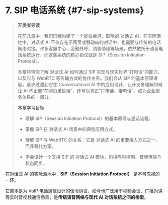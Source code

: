 # 7. SIP 电话系统 {#7-sip-systems}
> **开发者导读**
> 
> 在前几章中，我们已经构建了一个能说会道、聪明的 对话式 AI。在实际落地中，对话式 AI 不仅存在于网页或移动端的对话中，也需要与传统的电话网络对接。许多客服中心、金融外呼、销售助理等场景，依然依托于语音电话系统运行，而这些系统的核心协议就是 SIP（Session Initiation Protocol）。
> 
> 本章将带你了解 对话式 AI 如何通过 SIP 实现与现实世界“打电话”的能力，以及它与 WebRTC 等传输方式的协作关系。我们会从 SIP 的基本原理讲起，逐步过渡到它在 Conversational AI 中的应用设计，让开发者理解如何让 AI 不止能“在网页里说话”，还可以真正“打电话、接电话”，成为企业服务体系的一部分。

> **本章学习目标**
> 
> - 理解 SIP（Session Initiation Protocol）的基本原理与通话流程。
>     
> - 掌握 SIP 在 对话式 AI 场景中的典型应用方式。
>     
> - 理解 SIP 与 WebRTC 的关系：它是 对话式 AI 的重要接入方式之一，而非替代方案。
>     
> - 学会设计一个支持 SIP 的 对话式 AI 模块，包括呼叫控制、音频传输与状态同步。
>     

在对话式 AI 的实际落地中，**SIP（Session Initiation Protocol）** 是不可忽视的一环。

它原本是为 VoIP 电话通信设计的信令协议，如今也广泛用于视频会议、广播对讲等实时音视频通信场景，是**传统语音网络与现代 AI 对话系统之间的桥梁**。